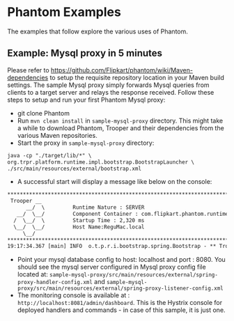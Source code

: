 # Phantom Examples
The examples that follow explore the various uses of Phantom.

## Example: Mysql proxy in 5 minutes
Please refer to https://github.com/Flipkart/phantom/wiki/Maven-dependencies to setup the requisite repository location in your Maven build settings.
The sample Mysql proxy simply forwards Mysql queries from clients  to a target server and relays the response received.
Follow these steps to setup and run your first Phantom Mysql proxy:

* git clone Phantom
* Run `mvn clean install` in `sample-mysql-proxy` directory. This might take a while to download Phantom, Trooper and their dependencies from the various Maven repositories.
* Start the proxy in `sample-mysql-proxy` directory:

```xml
java -cp "./target/lib/*" \
org.trpr.platform.runtime.impl.bootstrap.BootstrapLauncher \
./src/main/resources/external/bootstrap.xml
```

* A successful start will display a message like below on the console:

```xml
*************************************************************************
 Trooper __
      __/  \         Runtime Nature : SERVER
   __/  \__/         Component Container : com.flipkart.phantom.runtime.impl.spring.ServiceProxyComponentContainer
  /  \__/  \         Startup Time : 2,320 ms
  \__/  \__/         Host Name:ReguMac.local
     \__/
*************************************************************************
19:17:34.367 [main] INFO  o.t.p.r.i.bootstrap.spring.Bootstrap - ** Trooper Bootstrap complete **
```

* Point your mysql database config to host: localhost and port : 8080. You should see the mysql server configured in Mysql proxy config file located at: `sample-mysql-proxy/src/main/resources/external/spring-proxy-handler-config.xml` and `sample-mysql-proxy/src/main/resources/external/spring-proxy-listener-config.xml`
* The monitoring console is available at : `http://localhost:8081/admin/dashboard`. This is the Hystrix console for deployed handlers and commands - in case of this sample, it is just one.

